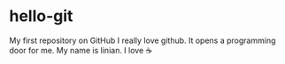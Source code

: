 # hello-git
My first repository on GitHub
I really love github. It opens a programming door for me. 
My name is linian. I love :coffee:
